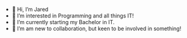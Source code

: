 - 👋 Hi, I’m Jared
- 👀 I’m interested in Programming and all things IT!
- 🌱 I’m currently starting my Bachelor in IT.
- 💞️ I’m am new to collaboration, but keen to be involved in something! 
